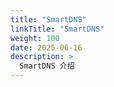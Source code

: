 ```yaml
---
title: "SmartDNS"
linkTitle: "SmartDNS"
weight: 100
date: 2025-06-16
description: >
  SmartDNS 介绍
---
```



